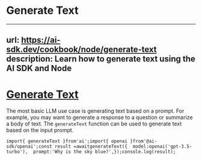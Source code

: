 # Generate Text


---
url: https://ai-sdk.dev/cookbook/node/generate-text
description: Learn how to generate text using the AI SDK and Node
---


# [Generate Text](#generate-text)


The most basic LLM use case is generating text based on a prompt. For example, you may want to generate a response to a question or summarize a body of text. The `generateText` function can be used to generate text based on the input prompt.

```
import{ generateText }from'ai';import{ openai }from'@ai-sdk/openai';const result =awaitgenerateText({  model:openai('gpt-3.5-turbo'),  prompt:'Why is the sky blue?',});console.log(result);
```
